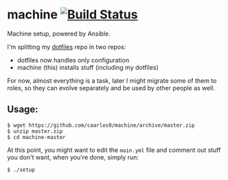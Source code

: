 # machine [![Build Status](https://travis-ci.org/caarlos0/machine.svg?branch=master)](https://travis-ci.org/caarlos0/machine)

Machine setup, powered by Ansible.

I'm splitting my [dotfiles](https://github.com/caarlos0/dotfiles) repo
in two repos:

- dotfiles now handles only configuration
- machine (this) installs stuff (including my dotfiles)

For now, almost everything is a task, later I might migrate some of them
to roles, so they can evolve separately and be used by other people as well.

## Usage:

```console
$ wget https://github.com/caarlos0/machine/archive/master.zip
$ unzip master.zip
$ cd machine-master
```

At this point, you might want to edit the `main.yml` file and comment
out stuff you don't want, when you're done, simply run:

```console
$ ./setup
```

